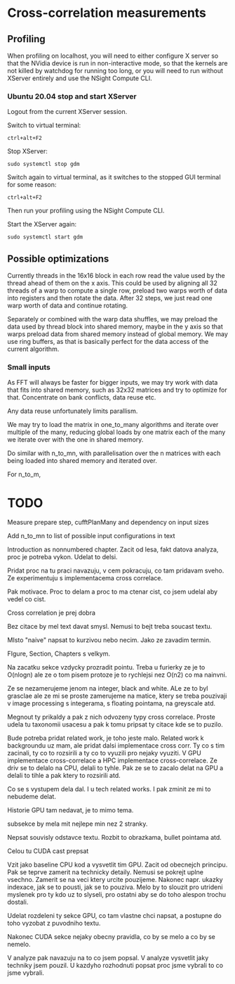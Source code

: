 # Cross-correlation measurements

## Profiling

When profiling on localhost, you will need to either configure X server so that the NVidia device is run in non-interactive mode,
so that the kernels are not killed by watchdog for running too long, or you will need to run without XServer entirely and
use the NSight Compute CLI.


### Ubuntu 20.04 stop and start XServer
Logout from the current XServer session.

Switch to virtual terminal:
```
ctrl+alt+F2
```

Stop XServer:
```
sudo systemctl stop gdm
```

Switch again to virtual terminal, as it switches to the stopped GUI terminal for some reason:
```
ctrl+alt+F2
```

Then run your profiling using the NSight Compute CLI.

Start the XServer again:
```
sudo systemctl start gdm
```

## Possible optimizations

Currently threads in the 16x16 block in each row read the value used by the thread ahead of them on the x axis.
This could be used by aligning all 32 threads of a warp to compute a single row, preload two warps worth of data into registers
and then rotate the data. After 32 steps, we just read one warp worth of data and continue rotating.

Separately or combined with the warp data shuffles, we may preload the data used by thread block into shared memory,
maybe in the y axis so that warps preload data from shared memory instead of global memory.
We may use ring buffers, as that is basically perfect for the data access of the current algorithm.

### Small inputs

As FFT will always be faster for bigger inputs, we may try work with data that fits into shared memory,
such as 32x32 matrices and try to optimize for that. Concentrate on bank conflicts, data reuse etc.

Any data reuse unfortunately limits parallism.

We may try to load the matrix in one_to_many algorithms and iterate over multiple of the many, reducing global loads by one matrix
each of the many we iterate over with the one in shared memory.

Do similar with n_to_mn, with parallelisation over the n matrices with each being loaded into shared memory and iterated over.

For n_to_m,


# TODO

Measure prepare step, cufftPlanMany and dependency on input sizes

Add n_to_mn to list of possible input configurations in text

Introduction as nonnumbered chapter. Zacit od lesa, fakt datova analyza, proc je potreba vykon. Udelat to delsi.


Pridat proc na tu praci navazuju, v cem pokracuju, co tam pridavam sveho. Ze experimentuju s implementacema cross correlace.

Pak motivace. Proc to delam a proc to ma ctenar cist, co jsem udelal aby vedel co cist.

Cross correlation je prej dobra

Bez citace by mel text davat smysl. Nemusi to bejt treba soucast textu.

MIsto "naive" napsat to kurzivou nebo necim. Jako ze zavadim termin.

FIgure, Section, Chapters s velkym.

Na zacatku sekce vzdycky prozradit pointu. Treba u furierky ze je to O(nlogn) ale ze o tom pisem protoze je to rychlejsi nez O(n2) co ma nainvni.

Ze se nezamerujeme jenom na integer, black and white. ALe ze to byl grasclae ale ze mi se proste zamerujeme na matice, ktery se treba pouzivaji v image processing s integerama, s floating pointama, na greyscale atd.

Megnout ty prikaldy a pak z nich odvozeny typy cross correlace. Proste udela tu taxonomii usacesu a pak k tomu pripsat ty citace kde se to puzilo.

Bude potreba pridat related work, je toho jeste malo.
Related work k backgroundu uz mam, ale pridat dalsi implementace cross corr. Ty co s tim zacinali, ty co to rozsirili a ty co to vyuzili pro nejaky vyuziti.
V GPU implementace cross-correlace a HPC implementace cross-correlace.
Ze driv se to delalo na CPU, delali to tyhle. Pak ze se to zacalo delat na GPU a delali to tihle a pak ktery to rozsirili atd.

Co se s vystupem dela dal. I u tech related works. I pak zminit ze mi to nebudeme delat.


Historie GPU tam nedavat, je to mimo tema.

subsekce by mela mit nejlepe min nez 2 stranky.

Nepsat souvisly odstavce textu. Rozbit to obrazkama, bullet pointama atd.

Celou tu CUDA cast prepsat

Vzit jako baseline CPU kod a vysvetlit tim GPU. Zacit od obecnejch principu. Pak se teprve zamerit na technicky detaily. Nemusi se pokrejt uplne vsechno. Zamerit
se na veci ktery urcite pouzijeme. Nakonec napr. ukazky indexace, jak se to pousti, jak se to pouziva.
Melo by to slouzit pro utrideni myslenek pro ty kdo uz to slyseli, pro ostatni aby se do toho alespon trochu dostali.

Udelat rozdeleni ty sekce GPU, co tam vlastne chci napsat, a postupne do toho vyzobat z puvodniho textu.

Nakonec CUDA sekce nejaky obecny pravidla, co by se melo a co by se nemelo.

V analyze pak navazuju na to co jsem popsal.
V analyze vysvetlit jaky techniky jsem pouzil. U kazdyho rozhodnuti popsat proc jsme vybrali to co jsme vybrali.
